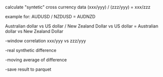 calculate "syntetic" cross currency data
(xxx/yyy) / (zzz/yyy) = xxx/zzz

example for:
AUDUSD / NZDUSD = AUDNZD

Australian dollar vs US dollar / New Zealand Dollar vs US dollar = Australian dollar vs New Zealand Dollar

-window correlation xxx/yyy vs zzz/yyy

-real synthetic difference

-moving average of difference

-save result to parquet
